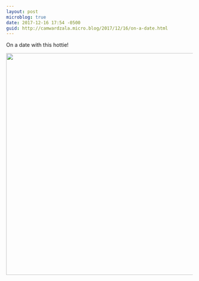 ```yaml
---
layout: post
microblog: true
date: 2017-12-16 17:54 -0500
guid: http://camwardzala.micro.blog/2017/12/16/on-a-date.html
---
```

On a date with this hottie!

<img src="http://camwardzala.com/uploads/2018/5d04cc9451.jpg" width="600" height="600" />
